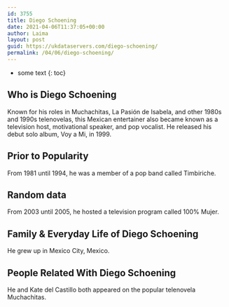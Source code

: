 ```yaml
---
id: 3755
title: Diego Schoening
date: 2021-04-06T11:37:05+00:00
author: Laima
layout: post
guid: https://ukdataservers.com/diego-schoening/
permalink: /04/06/diego-schoening/
---
```


* some text
{: toc}


## Who is Diego Schoening
                  
                  
                  
Known for his roles in Muchachitas, La Pasión de Isabela, and other 1980s and 1990s telenovelas, this Mexican entertainer also became known as a television host, motivational speaker, and pop vocalist. He released his debut solo album, Voy a Mi, in 1999.
                  
              
            
              
            
                
                
                
## Prior to Popularity
                  
                  
                  
From 1981 until 1994, he was a member of a pop band called Timbiriche.
                  
              
            
              
            
                
                
                
## Random data
                  
                  
                  
From 2003 until 2005, he hosted a television program called 100% Mujer.
                  
              
            
              
            
                
                
                
## Family & Everyday Life of Diego Schoening
                  
                  
                  
He grew up in Mexico City, Mexico.
                  
              
            
              
            
                
                
                
## People Related With Diego Schoening
                  
                  
                  
He and Kate del Castillo both appeared on the popular telenovela Muchachitas.
                  
              
            
              
            
                
              
            
              
              
            
            
              
            
          
          
          